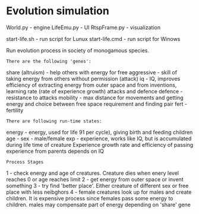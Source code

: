 # Evolution simulation

World.py - engine
LifeEmu.py - UI
RtspFrame.py - visualization

start-life.sh  - run script for Lunux
start-life.cmd - run script for Winows

Run evolution process in society of monogamous species.

	There are the following 'genes':

share (altruism) - help others with energy for free
aggressive       - skill of taking energy from others without permission (attack)
iq               - IQ, improves efficiency of 
                    extracting energy from outer space and from inventions,
                    learning rate (rate of experience growth)
                    attacks and defence
defence          - resistance to attacks
mobility         - max distance for movements and getting energy and choice between free space requirement and finding pair
fert             - fertility

	There are following run-time states:

energy           - energy, used for life 91 per cycle), giving birth and feeding children
age              -
sex              - male/female
exp              - experience, works like IQ, but is accumulated during life time of creature
                    Experience growth rate and efficiency of passing experience from parents depends on IQ

	Process Stages

1 - check energy and age of creatures. Creature dies when enery level reaches 0 or age reaches limit
2 - get energy from outer space or invent something
3 - try find 'better place'. Either creature of different sex or free place with less neibghors
4 - female creatures look up for males and create children. It is expensive process since females pass some energy to children.
    males may compensate part of energy depending on 'share' gene

